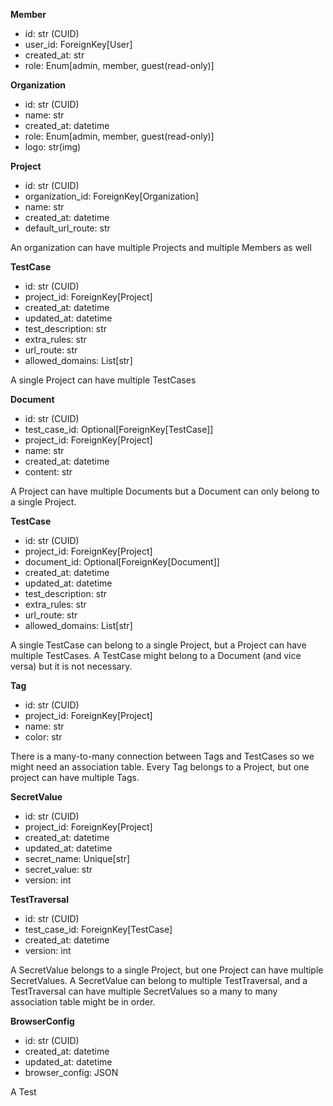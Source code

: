 **Member**
- id: str (CUID)
- user_id: ForeignKey[User]
- created_at: str
- role: Enum[admin, member, guest(read-only)]

**Organization**
- id: str (CUID)
- name: str
- created_at: datetime
- role: Enum[admin, member, guest(read-only)]
- logo: str(img)

**Project**
- id: str (CUID)
- organization_id: ForeignKey[Organization]
- name: str
- created_at: datetime
- default_url_route: str

An organization can have multiple Projects and multiple Members as well

**TestCase**
- id: str (CUID)
- project_id: ForeignKey[Project]
- created_at: datetime
- updated_at: datetime
- test_description: str
- extra_rules: str
- url_route: str
- allowed_domains: List[str]

A single Project can have multiple TestCases

**Document**
- id: str (CUID)
- test_case_id: Optional[ForeignKey[TestCase]]
- project_id: ForeignKey[Project]
- name: str
- created_at: datetime
- content: str

A Project can have multiple Documents but a Document can only belong to a single Project.

**TestCase**
- id: str (CUID)
- project_id: ForeignKey[Project]
- document_id: Optional[ForeignKey[Document]]
- created_at: datetime
- updated_at: datetime
- test_description: str
- extra_rules: str
- url_route: str
- allowed_domains: List[str]

A single TestCase can belong to a single Project, but a Project can have multiple TestCases.
A TestCase might belong to a Document (and vice versa) but it is not necessary.

**Tag**
- id: str (CUID)
- project_id: ForeignKey[Project]
- name: str
- color: str

There is a many-to-many connection between Tags and TestCases so we might need an association table. Every Tag belongs to a Project, but one project can have multiple Tags.

**SecretValue**
- id: str (CUID)
- project_id: ForeignKey[Project]
- created_at: datetime
- updated_at: datetime
- secret_name: Unique[str]
- secret_value: str
- version: int

**TestTraversal**
- id: str (CUID)
- test_case_id: ForeignKey[TestCase]
- created_at: datetime
- version: int

A SecretValue belongs to a single Project, but one Project can have multiple SecretValues.
A SecretValue can belong to multiple TestTraversal, and a TestTraversal  can have multiple SecretValues so a many to many association table might be in order.

**BrowserConfig**
- id: str (CUID)
- created_at: datetime
- updated_at: datetime
- browser_config: JSON

A Test